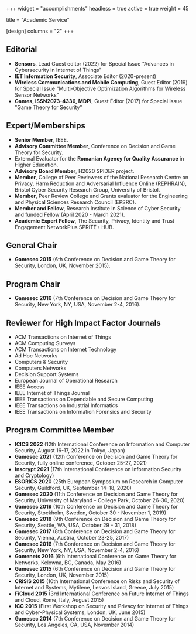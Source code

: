
+++
widget = "accomplishments"
headless = true
active = true
weight = 45

title = "Academic Service"

[design]
  columns = "2"
+++

## Editorial
  * **Sensors**, Lead Guest editor (2022) for Special Issue "Advances in Cybersecurity in Internet of Things"
  * **IET Information Security**, Associate Editor (2020-present)
  * **Wireless Communications and Mobile Computing**, Guest Editor (2019) for Special Issue "Multi-Objective Optimization Algorithms for Wireless Sensor Networks"
  * **Games, ISSN2073-4336, MDPI**, Guest Editor (2017) for Special Issue "Game Theory for Security"

## Expert/Memberships
  * **Senior Member**, IEEE.
  * **Advisory Committee Member**, Conference on Decision and Game Theory for Security.
  * External Evaluator for the **Romanian Agency for Quality Assurance** in Higher Education.
  * **Advisory Board Member**, H2020 SPIDER project.
  * **Member**, College of Peer Reviewers of the National Research Centre on Privacy, Harm Reduction and Adversarial Influence Online (REPHRAIN), Bristol Cyber Security Research Group, University of Bristol.
  * **Member**, Peer Review College and Grants evaluator for the Engineering and Physical Sciences Research Council (EPSRC).
  * **Member and Fellow**, Research Institute in Science of Cyber Security and funded Fellow (April 2020 - March 2021).
  * **Academic Expert Fellow**, The Security, Privacy, Identity and Trust Engagement NetworkPlus SPRITE+ HUB.

## General Chair
  * **Gamesec 2015** (6th Conference on Decision and Game Theory for Security, London, UK, November 2015).

## Program Chair
  * **Gamesec 2016** (7th Conference on Decision and Game Theory for Security, New York, NY, USA, November 2-4, 2016).

## Reviewer for High Impact Factor Journals
  * ACM Transactions on Internet of Things
  * ACM Computing Surveys
  * ACM Transactions on Internet Technology
  * Ad Hoc Networks
  * Computers & Security
  * Computers Networks
  * Decision Support Systems
  * European Journal of Operational Research
  * IEEE Access
  * IEEE Internet of Things Journal
  * IEEE Transactions on Dependable and Secure Computing
  * IEEE Transactions on Industrial Informatics
  * IEEE Transactions on Information Forensics and Security

## Program Committee Member
  * **ICICS 2022** (12th International Conference on Information and Computer Security, August 16-17, 2022 in Tokyo, Japan)
  * **Gamesec 2021** (12th Conference on Decision and Game Theory for Security, fully online conference, October 25-27, 2021)
  * **Inscrypt 2021** (17th International Conference on Information Security and Cryptology)
  * **ESORICS 2020** (25th European Symposium on Research in Computer Security, Guildford, UK, September 14–18, 2020)
  * **Gamesec 2020** (11th Conference on Decision and Game Theory for Security, University of Maryland - College Park, October 26-30, 2020)
  * **Gamesec 2019** (10th Conference on Decision and Game Theory for Security, Stockholm, Sweden, October 30 - November 1, 2019)
  * **Gamesec 2018** (9th Conference on Decision and Game Theory for Security, Seattle, WA, USA, October 29 - 31, 2018)
  * **Gamesec 2017** (8th Conference on Decision and Game Theory for Security, Vienna, Austria, October 23-25, 2017)
  * **Gamesec 2016** (7th Conference on Decision and Game Theory for Security, New York, NY, USA, November 2-4, 2016)
  * **Gamenets 2016** (6th International Conference on Game Theory for Networks, Kelowna, BC, Canada, May 2016)
  * **Gamesec 2015** (6th Conference on Decision and Game Theory for Security, London, UK, November 2015)
  * **CRiSIS 2015** (10th International Conference on Risks and Security of Internet and Systems, Mytilene, Lesvos Island, Greece, July 2015)
  * **FiCloud 2015** (3rd International Conference on Future Internet of Things and Cloud, Rome, Italy, August 2015)
  * **ICC 2015** (First Workshop on Security and Privacy for Internet of Things and Cyber-Physical Systems, London, UK, June 2015)
  * **Gamesec 2014** (7th Conference on Decision and Game Theory for Security, Los Angeles, CA, USA, November 2014)
